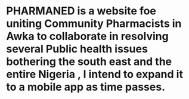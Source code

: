 # PHARMANED is a website foe uniting Community Pharmacists in Awka to collaborate in resolving several Public health issues bothering the south east and the entire Nigeria , I intend to expand it to a mobile app as time passes.
